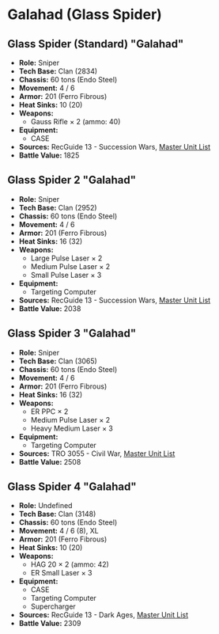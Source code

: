 # Galahad (Glass Spider)
## Glass Spider (Standard) "Galahad"
- **Role:** Sniper
- **Tech Base:** Clan (2834)
- **Chassis:** 60 tons (Endo Steel)
- **Movement:** 4 / 6
- **Armor:** 201 (Ferro Fibrous)
- **Heat Sinks:** 10 (20)
- **Weapons:**
  - Gauss Rifle × 2 (ammo: 40)
- **Equipment:**
  - CASE
- **Sources:** RecGuide 13 - Succession Wars, [Master Unit List](http://masterunitlist.info/Unit/Details/1170/galahad-glass-spider-standard)
- **Battle Value:** 1825

## Glass Spider 2 "Galahad"
- **Role:** Sniper
- **Tech Base:** Clan (2952)
- **Chassis:** 60 tons (Endo Steel)
- **Movement:** 4 / 6
- **Armor:** 201 (Ferro Fibrous)
- **Heat Sinks:** 16 (32)
- **Weapons:**
  - Large Pulse Laser × 2
  - Medium Pulse Laser × 2
  - Small Pulse Laser × 3
- **Equipment:**
  - Targeting Computer
- **Sources:** RecGuide 13 - Succession Wars, [Master Unit List](http://masterunitlist.info/Unit/Details/1171/galahad-glass-spider-2)
- **Battle Value:** 2038

## Glass Spider 3 "Galahad"
- **Role:** Sniper
- **Tech Base:** Clan (3065)
- **Chassis:** 60 tons (Endo Steel)
- **Movement:** 4 / 6
- **Armor:** 201 (Ferro Fibrous)
- **Heat Sinks:** 16 (32)
- **Weapons:**
  - ER PPC × 2
  - Medium Pulse Laser × 2
  - Heavy Medium Laser × 3
- **Equipment:**
  - Targeting Computer
- **Sources:** TRO 3055 - Civil War, [Master Unit List](http://masterunitlist.info/Unit/Details/1172/galahad-glass-spider-3)
- **Battle Value:** 2508

## Glass Spider 4 "Galahad"
- **Role:** Undefined
- **Tech Base:** Clan (3148)
- **Chassis:** 60 tons (Endo Steel)
- **Movement:** 4 / 6 (8), XL
- **Armor:** 201 (Ferro Fibrous)
- **Heat Sinks:** 10 (20)
- **Weapons:**
  - HAG 20 × 2 (ammo: 42)
  - ER Small Laser × 3
- **Equipment:**
  - CASE
  - Targeting Computer
  - Supercharger
- **Sources:** RecGuide 13 - Dark Ages, [Master Unit List](http://masterunitlist.info/Unit/Details/8131/galahad-glass-spider-4)
- **Battle Value:** 2309

